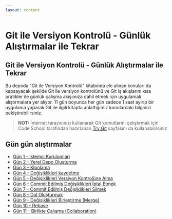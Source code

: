 ```yaml
---
layout: content
---
```


# Git ile Versiyon Kontrolü - Günlük Alıştırmalar ile Tekrar

## Git ile Versiyon Kontrolü - Günlük Alıştırmalar ile Tekrar

Bu depoda "Git ile Versiyon Kontrolü" kitabında ele alınan konuları da kapsayacak şekilde Git ile versiyon kontrolünü ve Git iş akışlarını kısa pratikler ile günlük çalışma akışımıza dahil etmek için uygulamalı alıştırmalara yer alıyor. 11 gün boyunca her gün sadece 1 saat ayırıp bir uygulama yaparak Git ile ilgili kitapta anlattığımız konulardaki bilginizi pekiştirebilirsiniz.

> **NOT:** İnternet tarayıcınızı kullanarak Git komutlarını çalıştırmak için Code School tarafından hazırlanan [Try Git](http://try.github.com/) sayfasını da kullanabilirsiniz

## Gün gün alıştırmalar

* [Gün 1 - İstemci Kurulumları](gun_01.md)
* [Gün 2 - Yerel Depo Oluşturma](gun_02.md)
* [Gün 3 - Klonlama](gun_03.md)
* [Gün 4 - Değişiklikleri kaydetme](gun_04.md)
* [Gün 5 - Değişiklikleri Versiyon Kontrolüne Alma](gun_05.md)
* [Gün 6 - Commit Edilmiş Değişiklikleri İptal Etmek](gun_06.md)
* [Gün 7 - Commit Edilmiş Değişiklikleri Silmek](gun_07.md)
* [Gün 8 - Dal Oluşturmak](gun_08.md)
* [Gün 9 - Değişiklikleri Birleştirme \(Merge\)](gun_09.md)
* [Gün 10 - Rebase](gun_10.md)
* [Gün 11 - Birlikte Çalışma \(Collaboration\)](gun_11.md)
